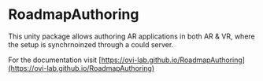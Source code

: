 # RoadmapAuthoring

This unity package allows authoring AR applications in both AR & VR, where the setup is synchrnoinzed through a could server.

For the documentation visit [https://ovi-lab.github.io/RoadmapAuthoring](https://ovi-lab.github.io/RoadmapAuthoring)
